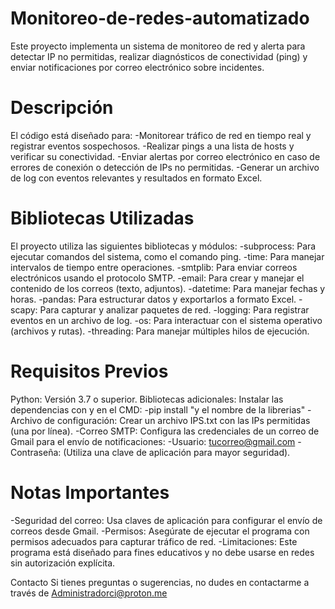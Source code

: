 # Monitoreo-de-redes-automatizado
Este proyecto implementa un sistema de monitoreo de red y alerta para detectar IP no permitidas, realizar diagnósticos de conectividad (ping) y enviar notificaciones por correo electrónico sobre incidentes.

# Descripción
El código está diseñado para:
-Monitorear tráfico de red en tiempo real y registrar eventos sospechosos.
-Realizar pings a una lista de hosts y verificar su conectividad.
-Enviar alertas por correo electrónico en caso de errores de conexión o detección de IPs no permitidas.
-Generar un archivo de log con eventos relevantes y resultados en formato Excel.

# Bibliotecas Utilizadas
El proyecto utiliza las siguientes bibliotecas y módulos:
-subprocess: Para ejecutar comandos del sistema, como el comando ping.
-time: Para manejar intervalos de tiempo entre operaciones.
-smtplib: Para enviar correos electrónicos usando el protocolo SMTP.
-email: Para crear y manejar el contenido de los correos (texto, adjuntos).
-datetime: Para manejar fechas y horas.
-pandas: Para estructurar datos y exportarlos a formato Excel.
-scapy: Para capturar y analizar paquetes de red.
-logging: Para registrar eventos en un archivo de log.
-os: Para interactuar con el sistema operativo (archivos y rutas).
-threading: Para manejar múltiples hilos de ejecución.

# Requisitos Previos
Python: Versión 3.7 o superior.
Bibliotecas adicionales: Instalar las dependencias con y en el CMD:
-pip install "y el nombre de la librerias"
-Archivo de configuración: Crear un archivo IPS.txt con las IPs permitidas (una por línea).
-Correo SMTP: Configura las credenciales de un correo de Gmail para el envío de notificaciones:
-Usuario: tucorreo@gmail.com
-Contraseña: (Utiliza una clave de aplicación para mayor seguridad).

# Notas Importantes
-Seguridad del correo: Usa claves de aplicación para configurar el envío de correos desde Gmail.
-Permisos: Asegúrate de ejecutar el programa con permisos adecuados para capturar tráfico de red.
-Limitaciones: Este programa está diseñado para fines educativos y no debe usarse en redes sin autorización explícita.

Contacto
Si tienes preguntas o sugerencias, no dudes en contactarme a través de Administradorci@proton.me
